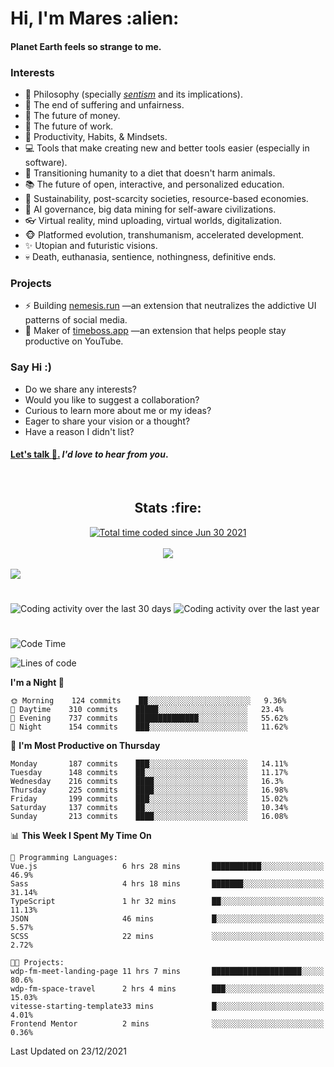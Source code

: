 <h1>Hi, I'm Mares :alien:</h1>

#### Planet Earth feels so strange to me.

### **Interests**

- 🌊 Philosophy (specially [_sentism_][sentismmedium] and its implications).
- 🎯 The end of suffering and unfairness.
- 💸 The future of money.
- 💼 The future of work.
- 🧠 Productivity, Habits, & Mindsets.
- 💻 Tools that make creating new and better tools easier (especially in software).
- 🥗 Transitioning humanity to a diet that doesn't harm animals.
- 📚 The future of open, interactive, and personalized education.
- 🌱 Sustainability, post-scarcity societies, resource-based economies.
- 🤖 AI governance, big data mining for self-aware civilizations.
- 👓 Virtual reality, mind uploading, virtual worlds, digitalization.
- 🐵 Platformed evolution, transhumanism, accelerated development.
- ✨ Utopian and futuristic visions.
- 💀 Death, euthanasia, sentience, nothingness, definitive ends.


### **Projects**

- ⚡ Building [nemesis.run](https://nemesis.run) —an extension that neutralizes the addictive UI patterns of social media.
- 💎 Maker of [timeboss.app](https://timeboss.app) —an extension that helps people stay productive on YouTube.


### **Say Hi :)**

- Do we share any interests?
- Would you like to suggest a collaboration?
- Curious to learn more about me or my ideas?
- Eager to share your vision or a thought?
- Have a reason I didn't list?

#### [Let's talk :wave:.](mailto:mareszhar@gmail.com) _I'd love to hear from you_.

[sentismmedium]: https://medium.com/@mareszhar/born-a-prisoner-a-reflection-about-life-its-struggles-and-a-plan-to-escape-d8566ce9b026

<br>

<h2 align="center">Stats :fire:</h2>

<div align="center">
  <a href="https://wakatime.com/@cfdc0e0d-4860-4b62-9ff0-cb659185525e">
    <img src="https://wakatime.com/badge/user/cfdc0e0d-4860-4b62-9ff0-cb659185525e.svg" alt="Total time coded since Jun 30 2021" />
  </a>
</div>

<br>

<div align="center">
  <img src="https://github-readme-streak-stats.herokuapp.com?user=mareszhar&theme=black-ice&hide_border=true&stroke=FFFFFF15&ring=DF8FFE&fire=DF8FFE&currStreakLabel=DF8FFE&background=1A232A&currStreakNum=86FFAB&dates=B1AAB3FF">
</div>

<!-- Add or remove this: &dates=B1AAB3FF at the end of the streak stats URL if they get bugged and aren't updating -->

<br>

<img src="https://activity-graph.herokuapp.com/graph?username=mareszhar&theme=nord&bg_color=00000000&color=979797&line=DF8FFE&point=00000000&area=true&hide_border=true">

<br>

<h1></h1>

<img src="https://wakatime.com/share/@mares/5df0ff02-9c79-41b4-b540-51dc9c65a57b.svg" alt="Coding activity over the last 30 days" />
<img src="https://wakatime.com/share/@mares/ea89ba71-f374-40af-930c-e0655909fe37.svg" alt="Coding activity over the last year" />

<h1></h1>

<!--START_SECTION:waka-->
![Code Time](http://img.shields.io/badge/Code%20Time-390%20hrs%2015%20mins-blue)

![Lines of code](https://img.shields.io/badge/From%20Hello%20World%20I%27ve%20Written-124%20Thousand%20lines%20of%20code-blue)

**I'm a Night 🦉** 

```text
🌞 Morning    124 commits    ██░░░░░░░░░░░░░░░░░░░░░░░   9.36% 
🌆 Daytime    310 commits    █████░░░░░░░░░░░░░░░░░░░░   23.4% 
🌃 Evening    737 commits    ██████████████░░░░░░░░░░░   55.62% 
🌙 Night      154 commits    ███░░░░░░░░░░░░░░░░░░░░░░   11.62%

```
📅 **I'm Most Productive on Thursday** 

```text
Monday       187 commits    ███░░░░░░░░░░░░░░░░░░░░░░   14.11% 
Tuesday      148 commits    ██░░░░░░░░░░░░░░░░░░░░░░░   11.17% 
Wednesday    216 commits    ████░░░░░░░░░░░░░░░░░░░░░   16.3% 
Thursday     225 commits    ████░░░░░░░░░░░░░░░░░░░░░   16.98% 
Friday       199 commits    ███░░░░░░░░░░░░░░░░░░░░░░   15.02% 
Saturday     137 commits    ██░░░░░░░░░░░░░░░░░░░░░░░   10.34% 
Sunday       213 commits    ████░░░░░░░░░░░░░░░░░░░░░   16.08%

```


📊 **This Week I Spent My Time On** 

```text
💬 Programming Languages: 
Vue.js                   6 hrs 28 mins       ███████████░░░░░░░░░░░░░░   46.9% 
Sass                     4 hrs 18 mins       ███████░░░░░░░░░░░░░░░░░░   31.14% 
TypeScript               1 hr 32 mins        ██░░░░░░░░░░░░░░░░░░░░░░░   11.13% 
JSON                     46 mins             █░░░░░░░░░░░░░░░░░░░░░░░░   5.57% 
SCSS                     22 mins             ░░░░░░░░░░░░░░░░░░░░░░░░░   2.72%

🐱‍💻 Projects: 
wdp-fm-meet-landing-page 11 hrs 7 mins       ████████████████████░░░░░   80.6% 
wdp-fm-space-travel      2 hrs 4 mins        ███░░░░░░░░░░░░░░░░░░░░░░   15.03% 
vitesse-starting-template33 mins             █░░░░░░░░░░░░░░░░░░░░░░░░   4.01% 
Frontend Mentor          2 mins              ░░░░░░░░░░░░░░░░░░░░░░░░░   0.36%

```


 Last Updated on 23/12/2021
<!--END_SECTION:waka-->
